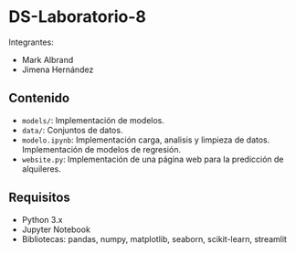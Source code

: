 # DS-Laboratorio-8
Integrantes:
- Mark Albrand
- Jimena Hernández

## Contenido
- `models/`: Implementación de modelos.
- `data/`: Conjuntos de datos.
- `modelo.ipynb`: Implementación carga, analisis y limpieza de datos. Implementación de modelos de regresión.
- `website.py`: Implementación de una página web para la predicción de alquileres.

## Requisitos
- Python 3.x
- Jupyter Notebook
- Bibliotecas: pandas, numpy, matplotlib, seaborn, scikit-learn, streamlit
